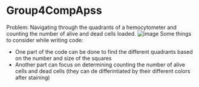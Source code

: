# Group4CompApss
Problem: Navigating through the quadrants of a hemocytometer and counting the number of alive and dead cells loaded. 
![image](https://github.com/user-attachments/assets/1e9a4e2b-f300-45ea-85cd-88391ed985a2)
Some things to consider while writing code:
- One part of the code can be done to find the different quadrants based on the number and size of the squares
- Another part can focus on determining counting the number of alive cells and dead cells (they can de differintiated by their different colors after staining)

